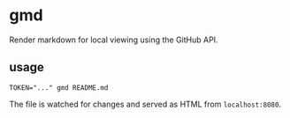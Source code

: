# gmd

Render markdown for local viewing using the GitHub API.

## usage

```
TOKEN="..." gmd README.md
```

The file is watched for changes and served as HTML from `localhost:8080`.

